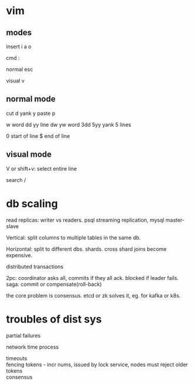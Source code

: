 

# vim

## modes 

insert i a o 

cmd : 

normal esc

visual v

## normal mode 

cut d
yank y 
paste p 

w word 
dd yy line 
dw yw word 
3dd 
5yy yank 5 lines  

0 start of line 
$ end of line 

## visual mode 

V or shift+v: select entire line 

search / 


# db scaling 

read replicas: writer vs readers. psql streaming replication, mysql master-slave 

Vertical: split columns to multiple tables in the same db. 

Horizontal: split to different dbs. shards. 
cross shard joins become expensive. 


distributed transactions 

2pc: coordinator asks all, commits if they all ack. blocked if leader fails. 
saga: commit or compensate(roll-back) 

the core problem is consensus. etcd or zk solves it, eg. for kafka or k8s. 


# troubles of dist sys

partial failures 

network 
time 
process   

timeouts   
fencing tokens - incr nums, issued by lock service, nodes must reject older tokens   
consensus 

